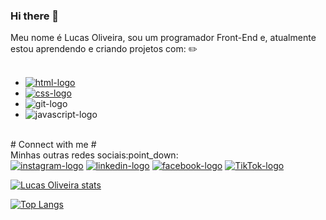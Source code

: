 ### Hi there 👋

Meu nome é Lucas Oliveira, sou um programador Front-End e, atualmente estou aprendendo e criando projetos com: ✏️
<br>
<br>
- <a href = "https://www.google.com.br/" target = "_blank"><img src = "https://img.shields.io/badge/HTML5-E34F26?style=for-the-badge&logo=html5&logoColor=white" alt = "html-logo"></a>
- <a href = "https://www.google.com.br/" target = "_blank"><img src = "https://img.shields.io/badge/CSS3-1572B6?style=for-the-badge&logo=css3&logoColor=white" alt = "css-logo"></a>
- <img src = "https://img.shields.io/badge/GIT-E44C30?style=for-the-badge&logo=git&logoColor=white" alt = "git-logo">
- <img src = "https://img.shields.io/badge/JavaScript-323330?style=for-the-badge&logo=javascript&logoColor=F7DF1E" alt = "javascript-logo">
<br>
# Connect with me #
<br>
Minhas outras redes sociais:point_down:
<br>
<a href = "https://www.instagram.com/englucasrones/" target = "_blank"><img src = "https://img.shields.io/badge/Instagram-E4405F?style=for-the-badge&logo=instagram&logoColor=white" alt = "instagram-logo"></a>
<a href = "https://www.linkedin.com/in/lucas-oliveira-272a5610b/" target = "_blank"><img src = "https://img.shields.io/badge/LinkedIn-0077B5?style=for-the-badge&logo=linkedin&logoColor=white" alt = "linkedin-logo"></a>
<a href = "https://www.facebook.com/lucas.anjoss/" target = "_blank"><img src = "https://img.shields.io/badge/Facebook-1877F2?style=for-the-badge&logo=facebook&logoColor=white" alt = "facebook-logo"></a>
<a href = "https://www.tiktok.com/@lucasrones22" target "_blank"><img src = "https://img.shields.io/badge/TikTok-000000?style=for-the-badge&logo=tiktok&logoColor=white" alt = "TikTok-logo"></a>


[![Lucas Oliveira stats](https://github-readme-stats.vercel.app/api?username=lucasoliveiraDEV22)](https://github.com/anuraghazra/github-readme-stats)

[![Top Langs](https://github-readme-stats.vercel.app/api/top-langs/?username=lucasoliveiraDEV22)](https://github.com/anuraghazra/github-readme-stats)


